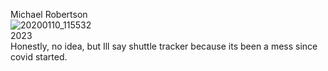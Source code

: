 Michael Robertson  
![20200110_115532](https://user-images.githubusercontent.com/95317029/171879157-e680a83e-3071-49e1-92b7-74733f8d3ee0.jpg)  
2023  
Honestly, no idea, but Ill say shuttle tracker because its been a mess since covid started.
